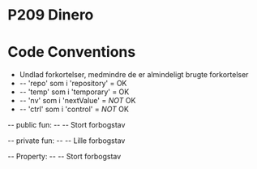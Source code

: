 # P209 Dinero

# Code Conventions

* Undlad forkortelser, medmindre de er almindeligt brugte forkortelser <br/>
* -- 'repo' som i 'repository' = OK
* -- 'temp' som i 'temporary' = OK
* -- 'nv' som i 'nextValue' = *NOT* OK
* -- 'ctrl' som i 'control' = *NOT* OK


-- public fun:
-- -- Stort forbogstav

-- private fun:
-- -- Lille forbogstav

-- Property: 
-- -- Stort forbogstav
